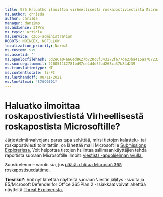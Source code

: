 ```yaml
---
title: 975 Haluatko ilmoittaa virheellisestä roskapostiviestistä Microsoftille?
ms.author: chrisda
author: chrisda
manager: dansimp
ms.audience: ITPro
ms.topic: article
ms.service: o365-administration
ROBOTS: NOINDEX, NOFOLLOW
localization_priority: Normal
ms.custom: 975
ms.assetid: ''
ms.openlocfilehash: 3d2e6a04a66ed8627b720c0f343272fa77de23ba415aa70723210587585c9b19
ms.sourcegitcommit: 920051182781bd97ce4d4d6fbd268cb37b84d239
ms.translationtype: MT
ms.contentlocale: fi-FI
ms.lasthandoff: 08/11/2021
ms.locfileid: "57898501"
---
```

# <a name="would-you-like-to-report-a-spam-false-positive-to-microsoft"></a>Haluatko ilmoittaa roskapostiviestistä Virheellisestä roskapostista Microsoftille?

Järjestelmänvalvojana paras tapa selvittää, miksi tietojen kalastelu- tai roskapostiviesti toimitettiin, on lähettää malli Microsoftille [Submissions Explorerissa.](https://protection.office.com/reportsubmission) Voit helpottaa tietojen hallintaa sallimaan käyttäjien tehdä raportista suoraan Microsoftille Ilmoita [viestistä -apuohjelman avulla.](https://appsource.microsoft.com/product/office/WA104381180?src=office&tab=Overview)

Suosittelemme varoitusta, jos [päätät ohittaa Microsoft 365 roskapostisuodattimet.](https://docs.microsoft.com/exchange/troubleshoot/antispam/cautions-against-bypassing-spam-filters)

**Tiesitkö?**: Voit nyt lähettää näytteitä suoraan Viestin jäljitys -sivulta ja E5/Microsoft Defender for Office 365 Plan 2 -asiakkaat voivat lähettää näytteitä [Threat Explorerista.](https://docs.microsoft.com/microsoft-365/security/office-365-security/threat-explorer) [](https://protection.office.com/messagetrace)
